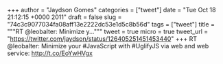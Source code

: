 
+++
author = "Jaydson Gomes"
categories = ["tweet"]
date = "Tue Oct 18 21:12:15 +0000 2011"
draft = false
slug = "74c3c9077034fa08aff13e2222dc53e1d5c8b56d"
tags = ["tweet"]
title = """RT @leobalter: Minimize y..."""
tweet = true
micro = true
tweet_url = "https://twitter.com/jaydson/status/126405251451453440"
+++
RT @leobalter: Minimize your #JavaScript with #UglifyJS via web and web service: http://t.co/EoYwHVgx
